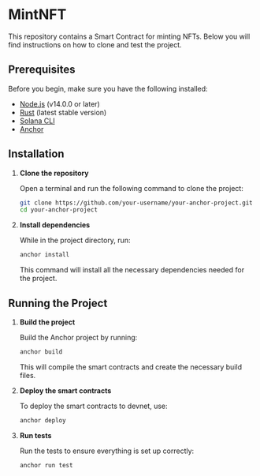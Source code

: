 # MintNFT

This repository contains a Smart Contract for minting NFTs. Below you will find instructions on how to clone and test the project.

## Prerequisites

Before you begin, make sure you have the following installed:
- [Node.js](https://nodejs.org/) (v14.0.0 or later)
- [Rust](https://www.rust-lang.org/) (latest stable version)
- [Solana CLI](https://docs.solana.com/cli/install-solana-cli-tools)
- [Anchor](https://project-serum.github.io/anchor/getting-started/installation.html#installation)

## Installation

1. **Clone the repository**

    Open a terminal and run the following command to clone the project:

    ```bash
    git clone https://github.com/your-username/your-anchor-project.git
    cd your-anchor-project
    ```

2. **Install dependencies**

    While in the project directory, run:

    ```bash
    anchor install
    ```

    This command will install all the necessary dependencies needed for the project.

## Running the Project

1. **Build the project**

    Build the Anchor project by running:

    ```bash
    anchor build
    ```

    This will compile the smart contracts and create the necessary build files.

2. **Deploy the smart contracts**

    To deploy the smart contracts to devnet, use:

    ```bash
    anchor deploy
    ```

3. **Run tests**

    Run the tests to ensure everything is set up correctly:

    ```bash
    anchor run test
    ```